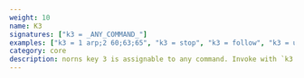 ```yaml
---
weight: 10
name: K3
signatures: ["k3 = _ANY_COMMAND_"]
examples: ["k3 = 1 arp;2 60;63;65", "k3 = stop", "k3 = follow", "k3 = unmute"]
category: core
description: norns key 3 is assignable to any command. Invoke with `k3 = ` followed by any command string. K3 is now assigned to this command.
---
```

